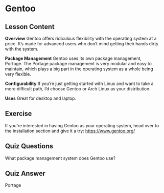 # Gentoo

## Lesson Content

<b>Overview</b>
Gentoo offers ridiculous flexibility with the operating system at a price. It’s made for advanced users who don’t mind getting their hands dirty with the system.

<b>Package Management</b>
Gentoo uses its own package management, Portage. The Portage package management is very modular and easy to maintain, which plays a big part in the operating system as a whole being very flexible.

<b>Configurability</b>
If you’re just getting started with Linux and want to take a more difficult path, I’d choose Gentoo or Arch Linux as your distribution.

<b>Uses</b>
Great for desktop and laptop.

## Exercise

If you're interested in having Gentoo as your operating system, head over to the installation section and give it a try: <a href='https://www.gentoo.org/'>https://www.gentoo.org/</a>

## Quiz Questions

What package management system does Gentoo use?

## Quiz Answer

Portage
